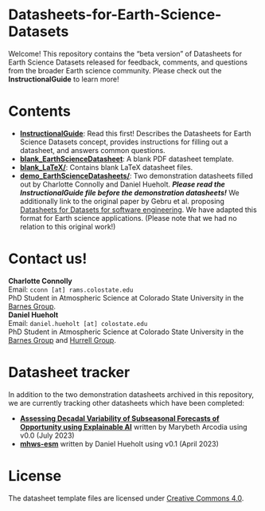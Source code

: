# Datasheets-for-Earth-Science-Datasets
Welcome! This repository contains the “beta version” of Datasheets for Earth Science Datasets released for feedback, comments, and questions from the broader Earth science community. Please check out the **InstructionalGuide** to learn more!

# Contents
* [**InstructionalGuide**](https://github.com/dmhuehol/Datasheets-for-Earth-Science-Datasets/blob/main/InstructionalGuide.pdf): Read this first! Describes the Datasheets for Earth Science Datasets concept, provides instructions for filling out a datasheet, and answers common questions.
* [**blank_EarthScienceDatasheet**](https://github.com/dmhuehol/Datasheets-for-Earth-Science-Datasets/blob/main/blank_EarthScienceDatasheet.pdf): A blank PDF datasheet template.
* [**blank_LaTeX/**](https://github.com/dmhuehol/Datasheets-for-Earth-Science-Datasets/tree/main/blank_LaTeX): Contains blank LaTeX datasheet files.
* [**demo_EarthScienceDatasheets/**](https://github.com/dmhuehol/Datasheets-for-Earth-Science-Datasets/tree/main/demo_EarthScienceDatasheets): Two demonstration datasheets filled out by Charlotte Connolly and Daniel Hueholt. ***Please read the InstructionalGuide file before the demonstration datasheets!***
We additionally link to the original paper by Gebru et al. proposing [Datasheets for Datasets for software engineering](https://cacm.acm.org/magazines/2021/12/256932-datasheets-for-datasets/abstract). We have adapted this format for Earth science applications. (Please note that we had no relation to this original work!)

# Contact us! 
**Charlotte Connolly**  
Email: `cconn [at] rams.colostate.edu`  
PhD Student in Atmospheric Science at Colorado State University in the [Barnes Group](https://barnes.atmos.colostate.edu/).  
**Daniel Hueholt**  
Email: `daniel.hueholt [at] colostate.edu`  
PhD Student in Atmospheric Science at Colorado State University in the [Barnes Group](https://barnes.atmos.colostate.edu/) and [Hurrell Group](https://sites.google.com/rams.colostate.edu/hurrellgroup/home).

# Datasheet tracker
In addition to the two demonstration datasheets archived in this repository, we are currently tracking other datasheets which have been completed:
* [**Assessing Decadal Variability of Subseasonal Forecasts of Opportunity using Explainable AI**](https://github.com/mbarcodia/ERC23_paper_code/blob/main/ERC23_datasheet4datascientist.pdf) written by Marybeth Arcodia using v0.0 (July 2023)
* [**mhws-esm**](https://github.com/dmhuehol/mhws-esm/blob/main/Hueholt_DatasheetforMHWsARISE15_20230423.pdf) written by Daniel Hueholt using v0.1 (April 2023)

# License
The datasheet template files are licensed under [Creative Commons 4.0](https://creativecommons.org/licenses/by/4.0/legalcode).
